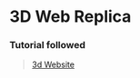 # 3D Web Replica

### Tutorial followed
> [3d Website](https://youtu.be/Ud_hP2raTmk?si=hIRbipOZEIPh7V6x)
